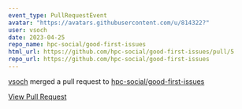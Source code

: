 ```yaml
---
event_type: PullRequestEvent
avatar: "https://avatars.githubusercontent.com/u/814322?"
user: vsoch
date: 2023-04-25
repo_name: hpc-social/good-first-issues
html_url: https://github.com/hpc-social/good-first-issues/pull/5
repo_url: https://github.com/hpc-social/good-first-issues
---
```


<a href='https://github.com/vsoch' target='_blank'>vsoch</a> merged a pull request to <a href='https://github.com/hpc-social/good-first-issues' target='_blank'>hpc-social/good-first-issues</a>

<a href='https://github.com/hpc-social/good-first-issues/pull/5' target='_blank'>View Pull Request</a>